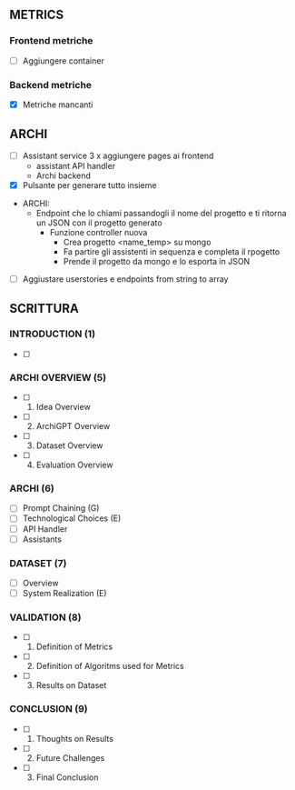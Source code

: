 ## METRICS

### Frontend metriche
- [ ] Aggiungere container

### Backend metriche
- [x] Metriche mancanti

## ARCHI
- [ ] Assistant service 3 x aggiungere pages ai frontend
    - assistant API handler
    - Archi backend
- [x] Pulsante per generare tutto insieme
 - ARCHI:
   - Endpoint che lo chiami passandogli il nome del progetto e ti ritorna un JSON con il progetto generato
     - Funzione controller nuova
       - Crea progetto <name_temp> su mongo
       - Fa partire gli assistenti in sequenza e completa il rpogetto
       - Prende il progetto da mongo e lo esporta in JSON
- [ ] Aggiustare userstories e endpoints from string to array

## SCRITTURA

### INTRODUCTION (1)
- [ ] 

### ARCHI OVERVIEW (5)
- [ ] 1) Idea Overview
- [ ] 2) ArchiGPT Overview
- [ ] 3) Dataset Overview
- [ ] 4) Evaluation Overview

### ARCHI (6)
- [ ] Prompt Chaining (G)
- [ ] Technological Choices (E)
- [ ] API Handler
- [ ] Assistants

### DATASET (7)
- [ ] Overview
- [ ] System Realization (E)

### VALIDATION (8)
- [ ] 1) Definition of Metrics
- [ ] 2) Definition of Algoritms used for Metrics
- [ ] 3) Results on Dataset

### CONCLUSION (9)
- [ ] 1) Thoughts on Results
- [ ] 2) Future Challenges
- [ ] 3) Final Conclusion

